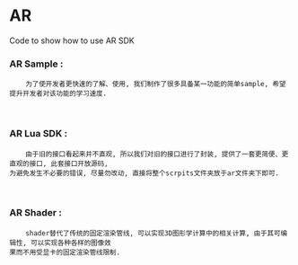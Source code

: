 # AR
Code to show how to use AR SDK


### AR Sample :
```
    为了使开发者更快速的了解、使用, 我们制作了很多具备某一功能的简单sample, 希望提升开发者对该功能的学习速度.
```
</br>

### AR Lua SDK :
```
    由于旧的接口看起来并不直观, 所以我们对旧的接口进行了封装, 提供了一套更简便、更直观的接口, 此套接口开放源码, 
为避免发生不必要的错误, 尽量勿改动, 直接将整个scrpits文件夹放于ar文件夹下即可.
```

</br>


### AR Shader :
```
    shader替代了传统的固定渲染管线, 可以实现3D图形学计算中的相关计算, 由于其可编辑性, 可以实现各种各样的图像效
果而不用受显卡的固定渲染管线限制.
```
</br>

